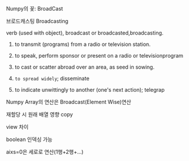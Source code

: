 Numpy의 꽃: BroadCast

브로드캐스팅 Broadcasting

verb (used with object), broadcast or broadcasted,broadcasting.

1. to transmit (programs) from a radio or television station.

2. to speak, perform sponsor or present on a radio or televisionprogram

3. to cast or scatter abroad over an area, as seed in sowing.

4. `to spread widely`; disseminate

5. to indicate unwittingly to another (one's next action); telegrap

Numpy Array의 연산은 Broadcast(Element Wise)연산


재할당 시 원래 배열 영향
copy

view 차이

boolean 인덱싱 가능

aixs=0은 세로로 연산(1행+2행+...)